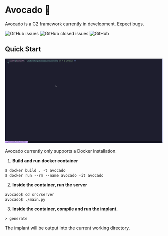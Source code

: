 # Avocado :avocado:

Avocado is a C2 framework currently in development. Expect bugs.

![GitHub issues](https://img.shields.io/github/issues-raw/prodefense/avocado?color=f38ba8&style=for-the-badge)
![GitHub closed issues](https://img.shields.io/github/issues-closed-raw/prodefense/avocado?color=a6e3a1&style=for-the-badge)
![GitHub](https://img.shields.io/github/license/prodefense/avocado?color=b4befe&style=for-the-badge)

## Quick Start
![demo](assets/avocado.gif)

Avocado currently only supports a Docker installation.
1. **Build and run docker container**
```
$ docker build . -t avocado
$ docker run --rm --name avocado -it avocado
```

2. **Inside the container, run the server**
```
avocado$ cd src/server
avocado$ ./main.py
```

3. **Inside the container, compile and run the implant.**
```
> generate
```
The implant will be output into the current working directory.
